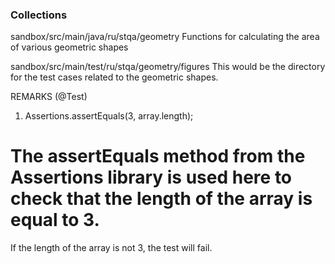 ### Collections

sandbox/src/main/java/ru/stqa/geometry
Functions for calculating the area of various geometric shapes

sandbox/src/main/test/ru/stqa/geometry/figures
This would be the directory for the test cases related to the geometric shapes.

REMARKS (@Test)

1) Assertions.assertEquals(3, array.length);

# The assertEquals method from the Assertions library is used here to check that the length of the array is equal to 3.
If the length of the array is not 3, the test will fail.

